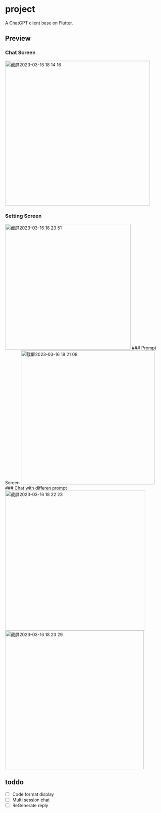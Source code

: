 # project

A ChatGPT client base on Flutter.

## Preview
### Chat Screen

<img width="467" alt="截屏2023-03-16 18 14 16" src="https://user-images.githubusercontent.com/20794675/225589244-5b9286f4-ee77-4458-96db-04b3928cab2c.png">

### Setting Screen

<img width="405" alt="截屏2023-03-16 18 23 51" src="https://user-images.githubusercontent.com/20794675/225589367-1077604f-738a-4fe6-952a-f477b7931322.png">
### Prompt Screen

<img width="432" alt="截屏2023-03-16 18 21 08" src="https://user-images.githubusercontent.com/20794675/225589589-236920ac-04e8-43b8-874d-2972fa0c854f.png">
### Chat with differen prompt

<img width="452" alt="截屏2023-03-16 18 22 23" src="https://user-images.githubusercontent.com/20794675/225589779-42329876-f7b6-4fc9-a4c2-911dc1fb7835.png">
<img width="447" alt="截屏2023-03-16 18 23 29" src="https://user-images.githubusercontent.com/20794675/225589802-9b57da66-d26f-4f37-ad42-6279bdba3fb0.png">

## toddo
- [ ] Code format display
- [ ] Multi session chat
- [ ] ReGenerate reply

